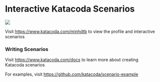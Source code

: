 # Interactive Katacoda Scenarios

[![](http://shields.katacoda.com/katacoda/minhdtb/count.svg)](https://www.katacoda.com/minhdtb "Get your profile on Katacoda.com")

Visit https://www.katacoda.com/minhdtb to view the profile and interactive scenarios

### Writing Scenarios
Visit https://www.katacoda.com/docs to learn more about creating Katacoda scenarios

For examples, visit https://github.com/katacoda/scenario-example
